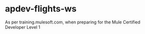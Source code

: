 # apdev-flights-ws
As per training.mulesoft.com, when preparing for the Mule Certified Developer Level 1

